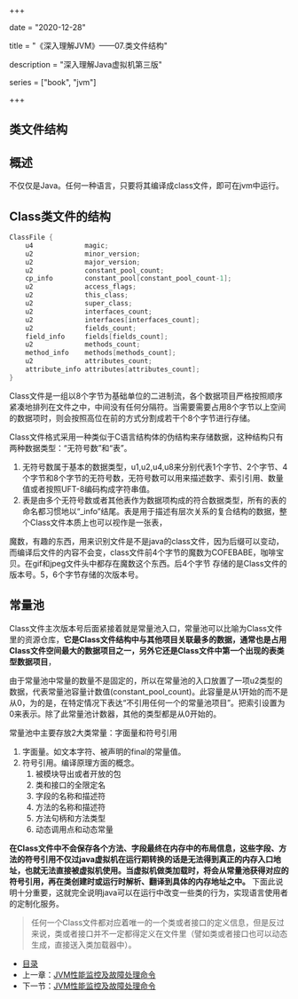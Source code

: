 +++

date = "2020-12-28"

title = "《深入理解JVM》——07.类文件结构"

description = "深入理解Java虚拟机第三版"

series = ["book", "jvm"]

+++

## 类文件结构

概述
-

不仅仅是Java。任何一种语言，只要将其编译成class文件，即可在jvm中运行。

Class类文件的结构
-
``` java
ClassFile {
    u4             magic;
    u2             minor_version;
    u2             major_version;
    u2             constant_pool_count;
    cp_info        constant_pool[constant_pool_count-1];
    u2             access_flags;
    u2             this_class;
    u2             super_class;
    u2             interfaces_count;
    u2             interfaces[interfaces_count];
    u2             fields_count;
    field_info     fields[fields_count];
    u2             methods_count;
    method_info    methods[methods_count];
    u2             attributes_count;
    attribute_info attributes[attributes_count];
}
```
Class文件是一组以8个字节为基础单位的二进制流，各个数据项目严格按照顺序紧凑地排列在文件之中，中间没有任何分隔符。当需要需要占用8个字节以上空间的数据项时，则会按照高位在前的方式分割成若干个8个字节进行存储。

Class文件格式采用一种类似于C语言结构体的伪结构来存储数据，这种结构只有两种数据类型：“无符号数”和“表”。
1. 无符号数属于基本的数据类型，u1,u2,u4,u8来分别代表1个字节、2个字节、4个字节和8个字节的无符号数，无符号数可以用来描述数字、索引引用、数量值或者按照UFT-8编码构成字符串值。
2. 表是由多个无符号数或者其他表作为数据项构成的符合数据类型，所有的表的命名都习惯地以“_info”结尾。表是用于描述有层次关系的复合结构的数据，整个Class文件本质上也可以视作是一张表，

魔数，有趣的东西，用来识别文件是不是java的class文件，因为后缀可以变动，而编译后文件的内容不会变，class文件前4个字节的魔数为COFEBABE，咖啡宝贝。在gif和jpeg文件头中都存在魔数这个东西。后4个字节 存储的是Class文件的版本号。5，6个字节存储的次版本号。


常量池
-
Class文件主次版本号后面紧接着就是常量池入口，常量池可以比喻为Class文件里的资源仓库，**它是Class文件结构中与其他项目关联最多的数据，通常也是占用Class文件空间最大的数据项目之一，另外它还是Class文件中第一个出现的表类型数据项目**，

由于常量池中常量的数量不是固定的，所以在常量池的入口放置了一项u2类型的数据，代表常量池容量计数值(constant_pool_count)。此容量是从1开始的而不是从0，为的是，在特定情况下表达“不引用任何一个的常量池项目”。把索引设置为0来表示。除了此常量池计数器，其他的类型都是从0开始的。

常量池中主要存放2大类常量：字面量和符号引用
1. 字面量。如文本字符、被声明的final的常量值。
2. 符号引用。编译原理方面的概念。
    1. 被模块导出或者开放的包
    2. 类和接口的全限定名
    3. 字段的名称和描述符
    4. 方法的名称和描述符
    5. 方法句柄和方法类型
    6. 动态调用点和动态常量

**在Class文件中不会保存各个方法、字段最终在内存中的布局信息，这些字段、方法的符号引用不仅过java虚拟机在运行期转换的话是无法得到真正的内存入口地址，也就无法直接被虚拟机使用。当虚拟机做类加载时，将会从常量池获得对应的符号引用，再在类创建时或运行时解析、翻译到具体的内存地址之中。**
下面此说明十分重要，这就完全说明java可以在运行中改变一些类的行为，实现语言使用者的定制化服务。

>任何一个Class文件都对应着唯一的一个类或者接口的定义信息，但是反过来说，类或者接口并不一定都得定义在文件里（譬如类或者接口也可以动态生成，直接送入类加载器中）。


                                                                                    

- [目录](../)
- 上一章：[JVM性能监控及故障处理命令](../jvm-6-tool)
- 下一节：[JVM性能监控及故障处理命令](../jvm-6-tool)


















































